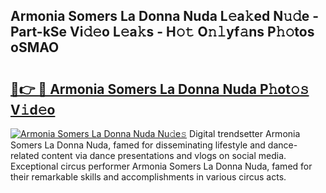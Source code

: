 ## Armonia Somers La Donna Nuda L𝚎a𝚔ed N𝚞𝚍e - Part-kSe Vi𝚍𝚎o L𝚎a𝚔s - H𝚘𝚝 O𝚗𝚕yf𝚊ns P𝚑𝚘tos oSMAO

# <h2><a href="http://kfdekh.oniu.top/?m=Armonia+Somers+La+Donna+Nuda">🔗👉 🔴 Armonia Somers La Donna Nuda P𝚑ot𝚘𝚜 V𝚒d𝚎o</a></h2>

[![Armonia Somers La Donna Nuda Nu𝚍e𝚜](https://i.imgur.com/0qMVB7G.gif)](http://kfdekh.oniu.top/?m=Armonia+Somers+La+Donna+Nuda)
Digital trendsetter Armonia Somers La Donna Nuda, famed for disseminating lifestyle and dance-related content via dance presentations and vlogs on social media. Exceptional circus performer Armonia Somers La Donna Nuda, famed for their remarkable skills and accomplishments in various circus acts.  
